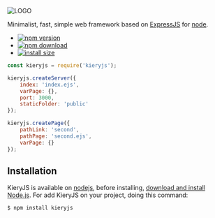 ![LOGO](https://i.postimg.cc/Y92GJnQ5/Group-1-1.png)

Minimalist, fast, simple web framework based on [ExpressJS](https://github.com/expressjs/express) for [node](https://nodejs.org/).

- [![npm version](https://img.shields.io/npm/v/kieryjs.svg)](https://www.npmjs.com/package/kieryjs)
- [![npm download](https://img.shields.io/npm/dt/kieryjs.svg)](https://www.npmjs.com/package/kieryjs)
- [![install size](https://packagephobia.com/badge?p=kieryjs)](https://packagephobia.com/result?p=kieryjs)

```javascript
const kieryjs = require('kieryjs');

kieryjs.createServer({
    index: 'index.ejs',
    varPage: {},
    port: 3000,
    staticFolder: 'public'
});

kieryjs.createPage({
    pathLink: 'second',
    pathPage: 'second.ejs',
    varPage: {}
});
```

## Installation
KieryJS is available on [nodejs](https://nodejs.org/), before installing, [download and install Node.js](https://nodejs.org/en/download/).
For add KieryJS on your project, doing this command:
```console
$ npm install kieryjs
```




